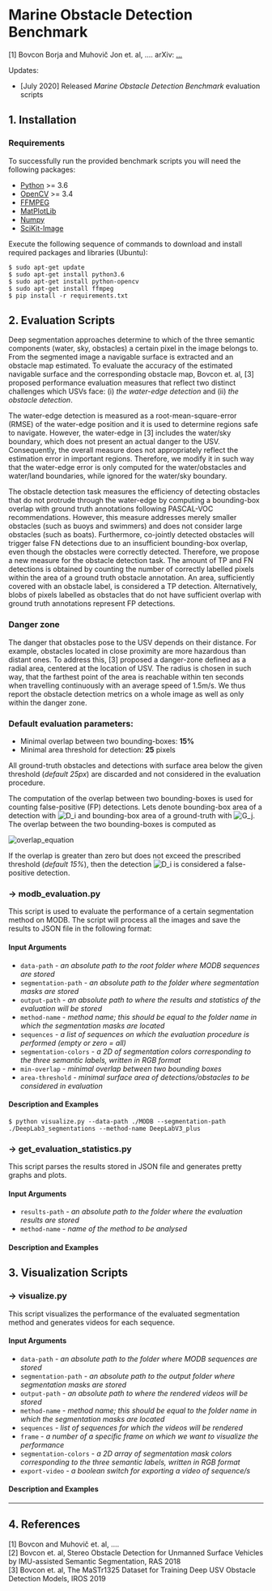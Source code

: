 # Marine Obstacle Detection Benchmark
[1] Bovcon Borja and Muhovič Jon et. al, .... arXiv: <a href="https://arxiv.org">...</a><br>

Updates:<br>
* [July 2020] Released <i>Marine Obstacle Detection Benchmark</i> evaluation scripts


## 1. Installation
### Requirements
To successfully run the provided benchmark scripts you will need the following packages:
* <a href="https://www.python.org/">Python</a> >= 3.6
* <a href="https://opencv.org/">OpenCV</a> >= 3.4
* <a href="https://ffmpeg.org/">FFMPEG</a>
* <a href="https://matplotlib.org/">MatPlotLib</a>
* <a href="https://numpy.org/">Numpy</a>
* <a href="https://scikit-image.org/">SciKit-Image</a>

Execute the following sequence of commands to download and install required packages and libraries (Ubuntu):
```
$ sudo apt-get update
$ sudo apt-get install python3.6
$ sudo apt-get install python-opencv
$ sudo apt-get install ffmpeg
$ pip install -r requirements.txt
```

## 2. Evaluation Scripts
Deep segmentation approaches determine to which of the three semantic components (water, sky, obstacles) a certain pixel in the image belongs to. From the segmented image a navigable surface is extracted and an obstacle map estimated. To evaluate the accuracy of the estimated navigable surface and the corresponding obstacle map, Bovcon et. al, [3] proposed performance evaluation measures that reflect two distinct challenges which USVs face: (i) <i>the water-edge detection</i> and (ii) <i>the obstacle detection</i>.

The water-edge detection is measured as a root-mean-square-error (RMSE) of the water-edge position and it is used to determine regions safe to navigate. However, the water-edge in [3] includes the water/sky boundary, which does not present an actual danger to the USV. Consequently, the overall measure does not appropriately reflect the estimation error in important regions. Therefore, we modify it in such way that the water-edge error is only computed for the water/obstacles and water/land boundaries, while ignored for the water/sky boundary.

The obstacle detection task measures the efficiency of detecting obstacles that do not protrude through the water-edge by computing a bounding-box overlap with ground truth annotations following PASCAL-VOC recommendations. However, this measure addresses merely smaller obstacles (such as buoys and swimmers) and does not consider large obstacles (such as boats). Furthermore, co-jointly detected obstacles will trigger false FN detections due to an insufficient bounding-box overlap, even though the obstacles were correctly detected. Therefore, we propose a new measure for the obstacle detection task. The amount of TP and FN detections is obtained by counting the number of correctly labelled pixels within the area of a ground truth obstacle annotation. An area, sufficiently covered with an obstacle label, is considered a TP detection. Alternatively, blobs of pixels labelled as obstacles that do not have sufficient overlap with ground truth annotations represent FP detections.

### Danger zone
The danger that obstacles pose to the USV depends on their distance. For example, obstacles located in close proximity are more hazardous than distant ones. To address this, [3] proposed a danger-zone defined as a radial area, centered at the location of USV. The radius is chosen in such way, that the farthest point of the area is reachable within ten seconds when travelling continuously with an average speed of 1.5m/s. We thus report the obstacle detection metrics on a whole image as well as only within the danger zone.

### Default evaluation parameters:
* Minimal overlap between two bounding-boxes: <b>15%</b><br>
* Minimal area threshold for detection: <b>25</b> pixels

All ground-truth obstacles and detections with surface area below the given threshold (<i>default 25px</i>) are discarded and not considered in the evaluation procedure.

The computation of the overlap between two bounding-boxes is used for counting false-positive (FP) detections. Lets denote bounding-box area of a detection with <img src="https://latex.codecogs.com/gif.latex?D_i" alt="D_i"> and bounding-box area of a ground-truth with <img src="https://latex.codecogs.com/gif.latex?G_j" alt="G_j">. The overlap between the two bounding-boxes is computed as<br>

<img src="https://latex.codecogs.com/gif.latex?%5Cfrac%7BD_i%20%5Ccap%20G_j%7D%7BD_i%20%5Ccup%20G_j%7D%20%5Ccdot%20100" alt="overlap_equation">

If the overlap is greater than zero but does not exceed the prescribed threshold (<i>default 15%</i>), then the detection <img src="https://latex.codecogs.com/gif.latex?D_i" alt="D_i"> is considered a false-positive detection.

### &rarr; modb_evaluation.py
This script is used to evaluate the performance of a certain segmentation method on MODB. The script will process all the images and save the results to JSON file in the following format:
#### Input Arguments
* `data-path` - <i>an absolute path to the root folder where MODB sequences are stored</i>
* `segmentation-path` - <i>an absolute path to the folder where segmentation masks are stored</i>
* `output-path` - <i>an absolute path to where the results and statistics of the evaluation will be stored</i>
* `method-name` - <i>method name; this should be equal to the folder name in which the segmentation masks are located</i>
* `sequences` - <i>a list of sequences on which the evaluation procedure is performed (empty or zero = all)</i>
* `segmentation-colors` - <i>a 2D of segmentation colors corresponding to the three semantic labels, written in RGB format</i>
* `min-overlap` - <i>minimal overlap between two bounding boxes</i>
* `area-threshold` - <i>minimal surface area of detections/obstacles to be considered in evaluation</i>


#### Description and Examples
```
$ python visualize.py --data-path ./MODB --segmentation-path ./DeepLab3_segmentations --method-name DeepLabV3_plus
```

### &rarr; get_evaluation_statistics.py
This script parses the results stored in JSON file and generates pretty graphs and plots.

#### Input Arguments
* `results-path` - <i>an absolute path to the folder where the evaluation results are stored</i>
* `method-name` - <i>name of the method to be analysed</i>

#### Description and Examples

## 3. Visualization Scripts


### &rarr; visualize.py
This script visualizes the performance of the evaluated segmentation method and generates videos for each sequence.

#### Input Arguments
* `data-path` - <i>an absolute path to the folder where MODB sequences are stored</i>
* `segmentation-path` - <i>an absolute path to the output folder where segmentation masks are stored</i>
* `output-path` - <i>an absolute path to where the rendered videos will be stored</i>
* `method-name` - <i>method name; this should be equal to the folder name in which the segmentation masks are located</i>
* `sequences` - <i>list of sequences for which the videos will be rendered</i>
* `frame` - <i>a number of a specific frame on which we want to visualize the performance</i>
* `segmentation-colors` - <i>a 2D array of segmentation mask colors corresponding to the three semantic labels, written in RGB format</i>
* `export-video` - <i>a boolean switch for exporting a video of sequence/s</i>

#### Description and Examples

___

## 4. References
[1] Bovcon and Muhovič et. al, ....<br>
[2] Bovcon et. al, Stereo Obstacle Detection for Unmanned Surface Vehicles by IMU-assisted Semantic Segmentation, RAS 2018<br>
[3] Bovcon et. al, The MaSTr1325 Dataset for Training Deep USV Obstacle Detection Models, IROS 2019
